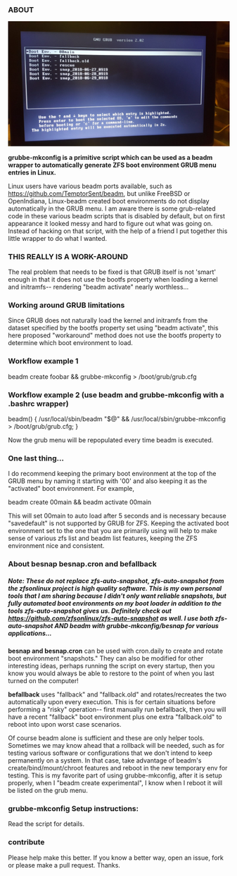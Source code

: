 ### ABOUT
![Grub Menu with Boot Envs](https://github.com/a-schaefers/grubbe-mkconfig/raw/master/pic.jpg)

**grubbe-mkconfig is a primitive script which can be used as a beadm wrapper to automatically generate ZFS boot environment GRUB menu entries in Linux.**

Linux users have various beadm ports available, such as https://github.com/TemptorSent/beadm, but unlike FreeBSD or OpenIndiana, Linux-beadm created boot environments do not display automatically in the GRUB menu. I am aware there is some grub-related code in these various beadm scripts that is disabled by default, but on first appearance it looked messy and hard to figure out what was going on. Instead of hacking on that script, with the help of a friend I put together this little wrapper to do what I wanted.

### THIS REALLY IS A WORK-AROUND
The real problem that needs to be fixed is that GRUB itself is not 'smart' enough in that it does not use the bootfs property when loading a kernel and initramfs-- rendering "beadm activate" nearly worthless...

### Working around GRUB limitations
Since GRUB does not naturally load the kernel and initramfs from the dataset specified by the bootfs property set using "beadm activate", this here proposed "workaround" method does not use the bootfs property to determine which boot environment to load.

### Workflow example 1
beadm create foobar && grubbe-mkconfig > /boot/grub/grub.cfg

### Workflow example 2 (use beadm and grubbe-mkconfig with a .bashrc wrapper)
beadm() { /usr/local/sbin/beadm "$@" && /usr/local/sbin/grubbe-mkconfig > /boot/grub/grub.cfg; }

Now the grub menu will be repopulated every time beadm is executed.

### One last thing...
I do recommend keeping the primary boot environment at the top of the GRUB menu by naming it starting with '00' and also keeping it as the "activated" boot environment. For example,

beadm create 00main && beadm activate 00main

This will set 00main to auto load after 5 seconds and is necessary because "savedefault" is not supported by GRUB for ZFS. Keeping the activated boot environment set to the one that you are primarily using will help to make sense of various zfs list and beadm list features, keeping the ZFS environment nice and consistent.

### About besnap besnap.cron and befallback
##### Note: These do not replace zfs-auto-snapshot, zfs-auto-snapshot from the zfsonlinux project is high quality software. This is my own personal tools that I am sharing because I didn't only want reliable snapshots, but fully automated boot environments on my boot loader in addition to the tools zfs-auto-snapshot gives us. Definitely check out https://github.com/zfsonlinux/zfs-auto-snapshot as well. I use both zfs-auto-snapshot AND beadm with grubbe-mkconfig/besnap for various applications...

**besnap and besnap.cron** can be used with cron.daily to create and rotate boot environment "snapshots." They can also be modified for other interesting ideas, perhaps running the script on every startup, then you know you would always be able to restore to the point of when you last turned on the computer!

**befallback** uses "fallback" and "fallback.old" and rotates/recreates the two automatically upon every execution. This is for certain situations before performing a "risky" operation-- first manually run befallback, then you will have a recent "fallback" boot environment plus one extra "fallback.old" to reboot into upon worst case scenarios.

Of course beadm alone is sufficient and these are only helper tools. Sometimes we may know ahead that a rollback will be needed, such as for testing various software or configurations that we don't intend to keep permanently on a system. In that case, take advantage of beadm's create/bind/mount/chroot features and reboot in the new temporary env for testing. This is my favorite part of using grubbe-mkconfig, after it is setup properly, when I "beadm create experimental", I know when I reboot it will be listed on the grub menu.

### grubbe-mkconfig Setup instructions:
Read the script for details.

### contribute
Please help make this better. If you know a better way, open an issue, fork or please make a pull request. Thanks.
 
